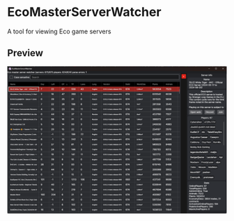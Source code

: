 # EcoMasterServerWatcher

A tool for viewing Eco game servers

## Preview
![Preview](Images/Preview.png)